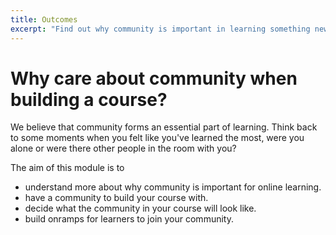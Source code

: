 ```yaml
---
title: Outcomes
excerpt: "Find out why community is important in learning something new, what makes robust communities tick, and start co-designing your course."
---
```


# Why care about community when building a course?

We believe that community forms an essential part of learning. Think back to some moments when you felt like you've learned the most, were you alone or were there other people in the room with you?

The aim of this module is to

- understand more about why community is important for online learning.
- have a community to build your course with.
- decide what the community in your course will look like.
- build onramps for learners to join your community.
